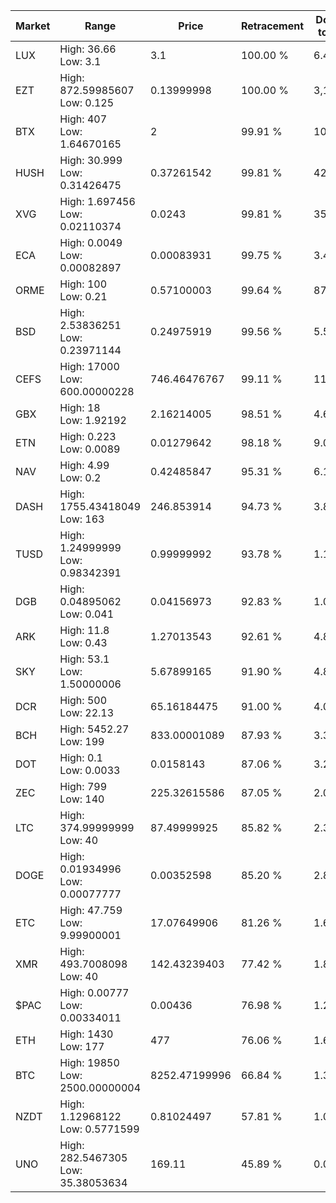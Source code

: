 | Market | Range | Price| Retracement | Doubles to 50% |
| --- | --- | --- | --- | --- |
| LUX | High: 36.66<br />Low: 3.1 | 3.1 | 100.00 % | 6.41 |
| EZT | High: 872.59985607<br />Low: 0.125 | 0.13999998 | 100.00 % | 3,116.87 |
| BTX | High: 407<br />Low: 1.64670165 | 2 | 99.91 % | 102.16 |
| HUSH | High: 30.999<br />Low: 0.31426475 | 0.37261542 | 99.81 % | 42.02 |
| XVG | High: 1.697456<br />Low: 0.02110374 | 0.0243 | 99.81 % | 35.36 |
| ECA | High: 0.0049<br />Low: 0.00082897 | 0.00083931 | 99.75 % | 3.41 |
| ORME | High: 100<br />Low: 0.21 | 0.57100003 | 99.64 % | 87.75 |
| BSD | High: 2.53836251<br />Low: 0.23971144 | 0.24975919 | 99.56 % | 5.56 |
| CEFS | High: 17000<br />Low: 600.00000228 | 746.46476767 | 99.11 % | 11.79 |
| GBX | High: 18<br />Low: 1.92192 | 2.16214005 | 98.51 % | 4.61 |
| ETN | High: 0.223<br />Low: 0.0089 | 0.01279642 | 98.18 % | 9.06 |
| NAV | High: 4.99<br />Low: 0.2 | 0.42485847 | 95.31 % | 6.11 |
| DASH | High: 1755.43418049<br />Low: 163 | 246.853914 | 94.73 % | 3.89 |
| TUSD | High: 1.24999999<br />Low: 0.98342391 | 0.99999992 | 93.78 % | 1.12 |
| DGB | High: 0.04895062<br />Low: 0.041 | 0.04156973 | 92.83 % | 1.08 |
| ARK | High: 11.8<br />Low: 0.43 | 1.27013543 | 92.61 % | 4.81 |
| SKY | High: 53.1<br />Low: 1.50000006 | 5.67899165 | 91.90 % | 4.81 |
| DCR | High: 500<br />Low: 22.13 | 65.16184475 | 91.00 % | 4.01 |
| BCH | High: 5452.27<br />Low: 199 | 833.00001089 | 87.93 % | 3.39 |
| DOT | High: 0.1<br />Low: 0.0033 | 0.0158143 | 87.06 % | 3.27 |
| ZEC | High: 799<br />Low: 140 | 225.32615586 | 87.05 % | 2.08 |
| LTC | High: 374.99999999<br />Low: 40 | 87.49999925 | 85.82 % | 2.37 |
| DOGE | High: 0.01934996<br />Low: 0.00077777 | 0.00352598 | 85.20 % | 2.85 |
| ETC | High: 47.759<br />Low: 9.99900001 | 17.07649906 | 81.26 % | 1.69 |
| XMR | High: 493.7008098<br />Low: 40 | 142.43239403 | 77.42 % | 1.87 |
| $PAC | High: 0.00777<br />Low: 0.00334011 | 0.00436 | 76.98 % | 1.27 |
| ETH | High: 1430<br />Low: 177 | 477 | 76.06 % | 1.68 |
| BTC | High: 19850<br />Low: 2500.00000004 | 8252.47199996 | 66.84 % | 1.35 |
| NZDT | High: 1.12968122<br />Low: 0.5771599 | 0.81024497 | 57.81 % | 1.05 |
| UNO | High: 282.5467305<br />Low: 35.38053634 | 169.11 | 45.89 % | 0.00 |
